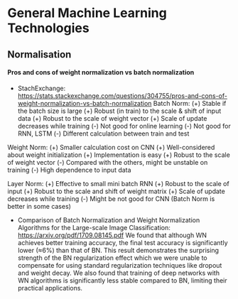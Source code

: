 # General Machine Learning Technologies
## Normalisation
#### Pros and cons of weight normalization vs batch normalization
* StachExchange: https://stats.stackexchange.com/questions/304755/pros-and-cons-of-weight-normalization-vs-batch-normalization
Batch Norm:
(+) Stable if the batch size is large
(+) Robust (in train) to the scale & shift of input data
(+) Robust to the scale of weight vector
(+) Scale of update decreases while training
(-) Not good for online learning
(-) Not good for RNN, LSTM
(-) Different calculation between train and test

Weight Norm:
(+) Smaller calculation cost on CNN
(+) Well-considered about weight initialization
(+) Implementation is easy
(+) Robust to the scale of weight vector
(-) Compared with the others, might be unstable on training
(-) High dependence to input data

Layer Norm:
(+) Effective to small mini batch RNN
(+) Robust to the scale of input
(+) Robust to the scale and shift of weight matrix
(+) Scale of update decreases while training
(-) Might be not good for CNN (Batch Norm is better in some cases)

* Comparison of Batch Normalization and Weight Normalization Algorithms for the Large-scale Image Classification: https://arxiv.org/pdf/1709.08145.pdf
We found that although WN achieves better training accuracy, the final test accuracy is significantly lower (≈6%) than that of BN. This result demonstrates the surprising strength of the BN regularization effect which we were unable to compensate for using standard regularization techniques like dropout and weight decay. We also found that training of deep networks with WN algorithms is significantly less stable compared to BN, limiting their practical applications.

